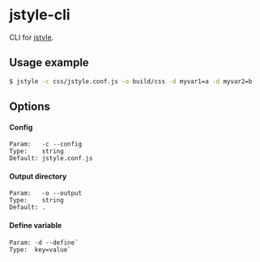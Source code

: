 # jstyle-cli

CLI for [jstyle](https://github.com/localvoid/jstyle).

## Usage example

```sh
$ jstyle -c css/jstyle.conf.js -o build/css -d myvar1=a -d myvar2=b
```

## Options

#### Config

```
Param:   -c --config
Type:    string
Default: jstyle.conf.js
```

#### Output directory

```
Param:   -o --output
Type:    string
Default: .
```

#### Define variable

```
Param: -d --define`
Type:  key=value`
```
